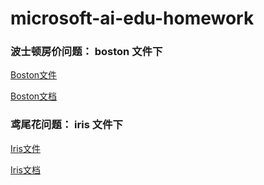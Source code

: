 # microsoft-ai-edu-homework
### 波士顿房价问题： boston 文件下
[Boston文件](https://github.com/qxy2000/microsoft-ai-edu-homework/blob/master/boston)

[Boston文档](https://github.com/qxy2000/microsoft-ai-edu-homework/blob/master/boston/波士顿房价预测.md)

### 鸢尾花问题： iris 文件下
[Iris文件](https://github.com/qxy2000/microsoft-ai-edu-homework/blob/master/iris)

[Iris文档](https://github.com/qxy2000/microsoft-ai-edu-homework/blob/master/iris/鸢尾花Iris.md)
